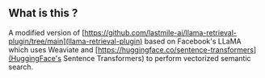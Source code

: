 ## What is this ?

A modified version of [https://github.com/lastmile-ai/llama-retrieval-plugin/tree/main](llama-retrieval-plugin) based on Facebook's LLaMA which uses Weaviate and [https://huggingface.co/sentence-transformers](HuggingFace's Sentence Transformers) to perform vectorized semantic search.